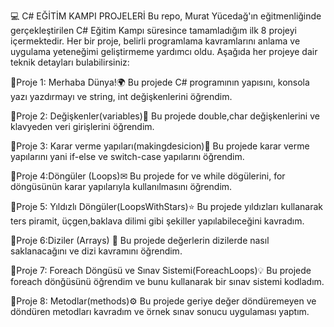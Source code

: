 💻 C# EĞİTİM KAMPI PROJELERİ
Bu repo, Murat Yücedağ'ın eğitmenliğinde gerçekleştirilen C# Eğitim Kampı süresince tamamladığım ilk 8 projeyi içermektedir. Her bir proje, belirli programlama kavramlarını anlama ve uygulama yeteneğimi geliştirmeme yardımcı oldu. Aşağıda her projeye dair teknik detayları bulabilirsiniz:

📌Proje 1: Merhaba Dünya!🌍
Bu projede C# programının yapısını, konsola yazı yazdırmayı ve string, int değişkenlerini öğrendim.

📌Proje 2: Değişkenler(variables)🔑
Bu projede double,char değişkenlerini ve klavyeden veri girişlerini öğrendim.

📌Proje 3: Karar verme yapıları(makingdesicion)🔎
Bu projede karar verme yapılarını yani if-else ve switch-case yapılarını öğrendim.

📌Proje 4:Döngüler (Loops)✉
Bu projede for ve while dögülerini, for döngüsünün karar yapılarıyla kullanılmasını öğrendim.

📌Proje 5: Yıldızlı Döngüler(LoopsWithStars)⭐
Bu projede yıldızları kullanarak ters piramit, üçgen,baklava dilimi gibi şekiller yapılabileceğini kavradım.

📌Proje 6:Diziler (Arrays) 🔢
Bu projede değerlerin dizilerde nasıl saklanacağını ve dizi kavramını öğrendim.

📌Proje 7: Foreach Döngüsü ve Sınav Sistemi(ForeachLoops)💡
Bu projede foreach dönğüsünü öğrendim ve bunu kullanarak bir sınav sistemi kodladım.

📌Proje 8: Metodlar(methods)⚙
Bu projede geriye değer döndüremeyen ve döndüren metodları kavradım ve örnek sınav sonucu uygulaması yaptım.
